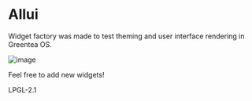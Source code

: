 # Allui

Widget factory was made to test theming and user interface rendering in Greentea OS.

![image](https://user-images.githubusercontent.com/3642643/35196951-f844a14a-fee9-11e7-97b5-681f849f6973.png)

Feel free to add new widgets!

LPGL-2.1
